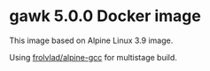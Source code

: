 # gawk 5.0.0 Docker image
This image based on Alpine Linux 3.9 image.

Using [frolvlad/alpine-gcc](https://hub.docker.com/r/frolvlad/alpine-gcc) for multistage build.
